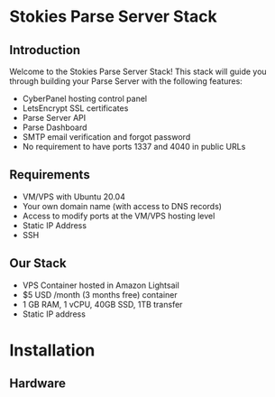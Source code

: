 # Stokies Parse Server Stack
## Introduction
Welcome to the Stokies Parse Server Stack!  This stack will guide you through building your Parse Server with the following features:
- CyberPanel hosting control panel
- LetsEncrypt SSL certificates
- Parse Server API
- Parse Dashboard
- SMTP email verification and forgot password
- No requirement to have ports 1337 and 4040 in public URLs
## Requirements
- VM/VPS with Ubuntu 20.04
- Your own domain name (with access to DNS records)
- Access to modify ports at the VM/VPS hosting level
- Static IP Address
- SSH
## Our Stack
- VPS Container hosted in Amazon Lightsail
- $5 USD /month (3 months free) container
- 1 GB RAM, 1 vCPU, 40GB SSD, 1TB transfer
- Static IP address

# Installation
## Hardware
